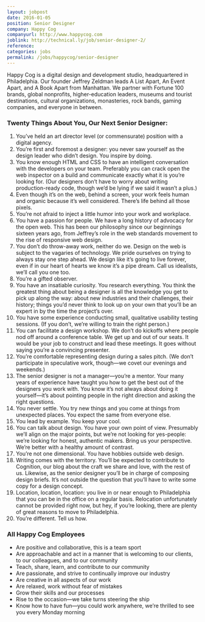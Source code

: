 ```yaml
---
layout: jobpost
date: 2016-01-05
position: Senior Designer
company: Happy Cog
companyurl: http://www.happycog.com
joblink: http://technical.ly/job/senior-designer-2/
reference:
categories: jobs
permalink: /jobs/happycog/senior-designer
---
```


Happy Cog is a digital design and development studio, headquartered in Philadelphia. Our founder Jeffrey Zeldman leads A List Apart, An Event Apart, and A Book Apart from Manhattan. We partner with Fortune 100 brands, global nonprofits, higher-education leaders, museums and tourist destinations, cultural organizations, monasteries, rock bands, gaming companies, and everyone in between.

### Twenty Things About You, Our Next Senior Designer:

1. You’ve held an art director level (or commensurate) position with a digital agency.
2. You’re first and foremost a designer: you never saw yourself as the design leader who didn’t design. You inspire by doing.
3. You know enough HTML and CSS to have an intelligent conversation with the developers on your team. Preferably you can crack open the web inspector on a build and communicate exactly what it is you’re looking for. (Our designers don’t have to worry about writing production-ready code, though we’d be lying if we said it wasn’t a plus.)
4. Even though it’s on the web, behind a screen, your work feels human and organic because it’s well considered. There’s life behind all those pixels.
5. You’re not afraid to inject a little humor into your work and workplace.
6. You have a passion for people. We have a long history of advocacy for the open web. This has been our philosophy since our beginnings sixteen years ago, from Jeffrey’s role in the web standards movement to the rise of responsive web design.
7. You don’t do throw-away work, neither do we. Design on the web is subject to the vagaries of technology. We pride ourselves on trying to always stay one step ahead. We design like it’s going to live forever, even if in our heart of hearts we know it’s a pipe dream. Call us idealists, we’ll call you one too.
8. You’re a gifted observer.
9. You have an insatiable curiosity. You research everything. You think the greatest thing about being a designer is all the knowledge you get to pick up along the way: about new industries and their challenges, their history; things you’d never think to look up on your own that you’ll be an expert in by the time the project’s over.
10. You have some experience conducting small, qualitative usability testing sessions. (If you don’t, we’re willing to train the right person.)
11. You can facilitate a design workshop. We don’t do kickoffs where people nod off around a conference table. We get up and out of our seats. It would be your job to construct and lead these meetings. It goes without saying you’re a convincing presenter.
12. You’re comfortable representing design during a sales pitch. (We don’t participate in speculative work, though—we covet our evenings and weekends.)
13. The senior designer is not a manager—you’re a mentor. Your many years of experience have taught you how to get the best out of the designers you work with. You know it’s not always about doing it yourself—it’s about pointing people in the right direction and asking the right questions.
14. You never settle. You try new things and you come at things from unexpected places. You expect the same from everyone else.
15. You lead by example. You keep your cool.
16. You can talk about design. You have your own point of view. Presumably we’ll align on the major points, but we’re not looking for yes-people: we’re looking for honest, authentic makers. Bring us your perspective. We’re better with a healthy amount of contrast.
17. You’re not one dimensional. You have hobbies outside web design.
18. Writing comes with the territory. You’ll be expected to contribute to Cognition, our blog about the craft we share and love, with the rest of us. Likewise, as the senior designer you’ll be in charge of composing design briefs. It’s not outside the question that you’ll have to write some copy for a design concept.
19. Location, location, location: you live in or near enough to Philadelphia that you can be in the office on a regular basis. Relocation unfortunately cannot be provided right now, but hey, if you’re looking, there are plenty of great reasons to move to Philadelphia.
20. You’re different. Tell us how.

### All Happy Cog Employees

* Are positive and collaborative, this is a team sport
* Are approachable and act in a manner that is welcoming to our clients, to our colleagues, and to our community
* Teach, share, learn, and contribute to our community
* Are passionate, and strive to continually improve our industry
* Are creative in all aspects of our work
* Are relaxed, work without fear of mistakes
* Grow their skills and our processes
* Rise to the occasion—we take turns steering the ship
* Know how to have fun—you could work anywhere, we’re thrilled to see you every Monday morning